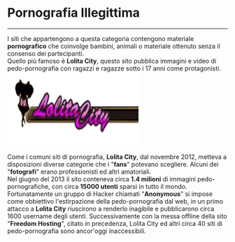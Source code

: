 # Pornografia Illegittima
---
I siti che appartengono a questa categoria contengono materiale **pornografico** che coinvolge bambini, animali o materiale ottenuto senza il consenso dei partecipanti.<br/>
Quello più famoso è **Lolita City**, questo sito pubblica immagini e video di pedo-pornografia con ragazzi e ragazze sotto i 17 anni come protagonisti.
![](LolitaCityAnonymous.png)

Come i comuni siti di pornografia, **Lolita City**, dal novembre 2012, metteva a disposizioni diverse categorie che i "**fans**" potevano scegliere. Alcuni dei "**fotografi**" erano professionisti ed altri amatoriali. <br/>
Nel giugno del 2013 il sito conteneva circa **1.4 milioni** di immagini pedo-pornografiche, con circa **15000 utenti** sparsi in tutto il mondo.<br/>
Fortunatamente un gruppo di Hacker chiamati "**Anonymous**" si impose come obbiettivo l'estirpazione della pedo-pornografia dal web, in un primo attacco a **Lolita City** riuscirono a renderlo inagibile e pubblicarono circa 1600 username degli utenti. Successivamente con la messa offline della sito "**Freedom Hosting**", citato in precedenza, Lolita City ed altri circa 40 siti di pedo-pornografia sono ancor'oggi inaccessibili.
